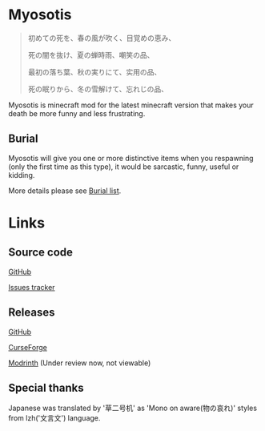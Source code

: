 # Myosotis
> 初めての死を、春の風が吹く、目覚めの恵み、
> 
> 死の闇を抜け、夏の蝉時雨、嘲笑の品、
> 
> 最初の落ち葉、秋の実りにて、实用の品、
> 
> 死の眠りから、冬の雪解けて、忘れじの品、

Myosotis is minecraft mod for the latest minecraft version that makes your death be more funny and less frustrating.

## Burial
Myosotis will give you one or more distinctive items when you respawning (only the first time as this type), it would be sarcastic, funny, useful or kidding.

More details please see [Burial list](document/README.md).

# Links
## Source code
[GitHub](https://github.com/cao-awa/Myosotis)

[Issues tracker](https://github.com/cao-awa/Myosotis/issues)

## Releases
[GitHub](https://github.com/cao-awa/Myosotis/releases)

[CurseForge](https://www.curseforge.com/minecraft/mc-mods/myosotis)

[Modrinth](https://modrinth.com/mod/myosotis) (Under review now, not viewable)

## Special thanks
Japanese was translated by '草二号机' as 'Mono on aware(物の哀れ)' styles from lzh('文言文') language.
